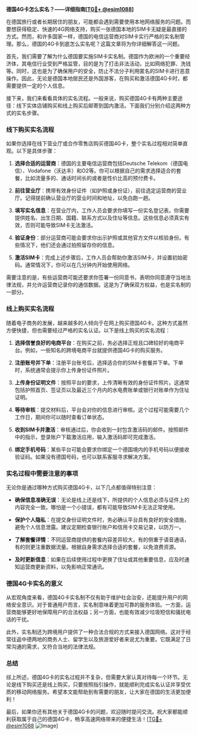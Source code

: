 **德国4G卡怎么实名？——详细指南[[TG💪+ @esim1088](https://t.me/s/esim1088)]**

在德国旅行或者长期居住的朋友，可能都会遇到需要使用本地网络服务的问题。而要想获得稳定、快速的4G网络支持，购买一张德国本地的SIM卡无疑是最直接的方式。然而，和许多国家一样，德国的电信运营商对SIM卡实行严格的实名制管理。那么，德国的4G卡到底怎么实名呢？这篇文章将为你详细解答这一问题。

首先，我们需要了解为什么德国要实施SIM卡实名制。德国作为欧洲的一个重要经济体，其电信行业受到严格监管，目的是为了打击非法活动，比如网络犯罪、洗钱等。同时，这也是为了确保用户的安全，防止不法分子利用匿名的SIM卡进行恶意操作。因此，无论是德国本地居民还是外国游客，在购买和激活德国4G卡时，都需要提供一定的个人信息。

接下来，我们来看看具体的实名流程。一般来说，购买德国4G卡有两种主要途径：线下实体店铺购买和线上购买后邮寄到国内激活。下面我们分别介绍这两种方式的实名步骤。

### 线下购买实名流程

如果你选择在线下营业厅或合作零售店购买德国4G卡，整个实名过程相对简单直观。以下是具体步骤：

1. **选择合适的运营商**：德国的主要电信运营商包括Deutsche Telekom（德国电信）、Vodafone（沃达丰）和O2等。你可以根据自己的需求选择适合的套餐，比如流量多的、通话时间长的或者是性价比高的预付费卡。

2. **前往营业厅**：携带有效身份证件（如护照或身份证），前往选定运营商的营业厅。记得提前确认营业厅的营业时间和地址，以免白跑一趟。

3. **填写实名信息**：在营业厅内，工作人员会要求你填写一份实名登记表。你需要提供姓名、出生日期、国籍、联系方式以及住址等信息。这些信息必须真实有效，否则可能导致SIM卡无法激活。

4. **验证身份**：部分运营商可能会要求你出示护照或其他官方文件以核验身份。有些情况下，他们还会通过拍照留存你的信息。

5. **激活SIM卡**：完成上述步骤后，工作人员会帮助你激活SIM卡，并设置初始密码。通常情况下，你可以在几分钟内开始使用网络。

需要注意的是，有些运营商可能还要求你签署一份同意书，表明你同意遵守当地法律法规，并允许运营商记录你的通信数据。这是为了确保双方权益，也是实名制的一部分。

### 线上购买实名流程

随着电子商务的发展，越来越多的人倾向于在网上购买德国4G卡。这种方式虽然方便快捷，但也需要经过严格的实名认证。以下是线上购买的实名流程：

1. **选择信誉良好的电商平台**：在购买之前，务必选择正规且口碑较好的电商平台。例如，一些知名的跨境电商平台就提供德国4G卡的购买服务。

2. **注册账号并下单**：注册平台账号后，选择适合你的SIM卡套餐并下单。下单时，系统通常会提示你上传身份证件照片。

3. **上传身份证明文件**：按照平台的要求，上传清晰有效的身份证件照片。这通常包括护照首页、签证页以及最近三个月内的水电费账单或银行对账单作为住址证明。

4. **等待审核**：提交材料后，平台会对你的信息进行审核。这个过程可能需要几个工作日，期间你可以随时查看订单状态。

5. **收到SIM卡并激活**：审核通过后，你会收到一封包含激活码的邮件。按照邮件中的指示，登录账户下载激活应用，输入激活码即可完成激活。

6. **绑定手机号码**：某些平台可能会要求你绑定一个德国境内的手机号码以便接收验证码。如果没有德国号码，也可以联系客服寻求解决方案。

### 实名过程中需要注意的事项

无论你是通过哪种方式购买德国4G卡，以下几点都值得特别注意：

- **确保信息准确无误**：无论是线上还是线下，所提供的个人信息必须与证件上的内容完全一致。哪怕是一个小错误，都有可能导致SIM卡无法正常使用。
  
- **保护个人隐私**：在提交身份证明文件时，务必确认平台具有良好的安全措施，避免个人信息泄露。建议定期检查银行账户和信用卡交易记录，以防万一。

- **了解套餐详情**：不同运营商提供的套餐内容差异较大，有的侧重于语音通话，有的则更注重数据流量。根据自身需求选择合适的套餐，以免浪费资源。

- **及时更新信息**：如果在后续使用过程中更换了住址或其他重要信息，应及时通知运营商更新资料，以免影响正常通讯。

### 德国4G卡实名的意义

从宏观角度来看，德国4G卡实名制不仅有助于维护社会治安，还能提升用户的网络安全意识。对于普通用户而言，实名制意味着更加可靠的服务体验。一方面，运营商能够更好地保障用户的合法权益；另一方面，也能有效减少垃圾短信和骚扰电话的干扰。

此外，实名制还为跨境用户提供了一种合法合规的方式来接入德国网络。这对于经常往返中德两地的商务人士、留学生以及旅游爱好者来说尤为重要。它既满足了日常沟通的需求，又符合当地的法律法规。

### 总结

综上所述，德国4G卡的实名过程并不复杂，但需要大家认真对待每一个环节。无论是线下购买还是线上购买，只要按照指引操作，就能顺利完成实名认证并享受优质的移动网络服务。希望本文能帮助到有需要的朋友，让大家在德国的生活更加便利！

最后，如果你还有其他关于德国4G卡的问题，欢迎随时提问交流。祝大家都能顺利获取属于自己的德国4G卡，畅享高速网络带来的便捷生活！[[TG💪+ @esim1088](https://t.me/s/esim1088) ![Image](https://i.postimg.cc/4NQfJmqS/Snipaste-2025-05-13-00-14-12.png)]